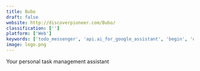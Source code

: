 ```yaml
---
title: Bubo
draft: false 
website: http://discoverpioneer.com/Bubo/
classification: ['']
platform: ['Web']
keywords: ['todo_messenger', 'api.ai_for_google_assistant', 'begin', 'driven', 'integram', 'ivy', 'jaconda', 'janis.ai', 'jarvis', 'kompito_', 'lifelog', 'mazey', 'new_google_assistant', 'onetask_(mac)', 'orchestra', 'swipes_for_teams', 'talla_the_task_assistant', 'tasklist_for_microsoft_teams', 'taskeronslack', 'to_round', 'todo', 'troopr_assistant', 'zuzu']
image: logo.png
---
```

Your personal task management assistant